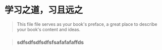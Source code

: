 # 学习之道，习且远之

> This file file serves as your book's preface, a great place to describe your book's content and ideas.

> ### sdfsdfsdfsdfsfsafafafaffds



